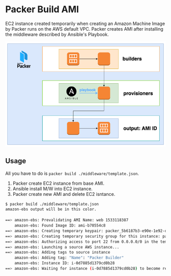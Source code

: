 # Packer Build AMI

EC2 instance created temporarily when creating an Amazon Machine Image by Packer runs on the AWS default VPC.
Packer creates AMI after installing the middleware described by Ansible's Playbook.

![packer-ansilbe](../draw.io/packer-ansible.png)


## Usage

All you have to do is `packer build ./middleware/template.json`.

1. Packer create EC2 instance from base AMI.
1. Ansible install M/W into EC2 instance.
1. Packer create new AMI and delete EC2 isntance.

```.bash
$ packer build ./middleware/template.json
amazon-ebs output will be in this color.

==> amazon-ebs: Prevalidating AMI Name: web 1533118387
    amazon-ebs: Found Image ID: ami-b70554c8
==> amazon-ebs: Creating temporary keypair: packer_5b6187b3-e90e-1e92-d28e-94f7a151bf13
==> amazon-ebs: Creating temporary security group for this instance: packer_5b6187b7-f6ab-b024-582d-315e2dc70dc3
==> amazon-ebs: Authorizing access to port 22 from 0.0.0.0/0 in the temporary security group...
==> amazon-ebs: Launching a source AWS instance...
==> amazon-ebs: Adding tags to source instance
    amazon-ebs: Adding tag: "Name": "Packer Builder"
    amazon-ebs: Instance ID: i-0d7885d1379cd0b28
==> amazon-ebs: Waiting for instance (i-0d7885d1379cd0b28) to become ready...
```
